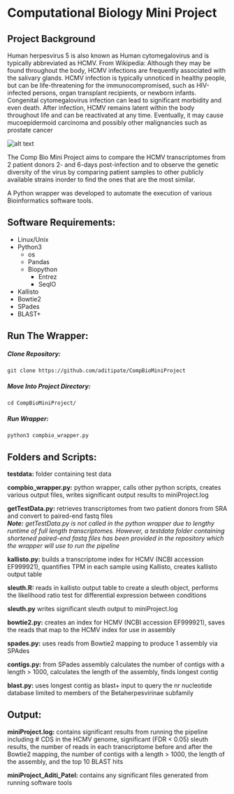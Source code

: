 # Computational Biology Mini Project 

## Project Background 
Human herpesvirus 5 is also known as Human cytomegalovirus and is typically abbreviated as HCMV.
From Wikipedia: Although they may be found throughout the body, HCMV infections are frequently associated with the
salivary glands. HCMV infection is typically unnoticed in healthy people, but can be life-threatening for the
immunocompromised, such as HIV-infected persons, organ transplant recipients, or newborn infants. Congenital
cytomegalovirus infection can lead to significant morbidity and even death. After infection, HCMV remains latent within
the body throughout life and can be reactivated at any time. Eventually, it may cause mucoepidermoid carcinoma and
possibly other malignancies such as prostate cancer

![alt text](https://assets.teenvogue.com/photos/5633c437315908291450e9af/1:1/w_350%2Ch_350%2Cc_limit/herpes.jpg)

The Comp Bio Mini Project aims to compare the HCMV transcriptomes from 2 patient donors 2- and 6-days post-infection and to observe the genetic diversity of the virus by comparing patient samples to other publicly available strains inorder to find the ones that are the most similar.  

A Python wrapper was developed to automate the execution of various Bioinformatics software tools. 

## Software Requirements: 
* Linux/Unix
* Python3
    * os
    * Pandas
    * Biopython
        * Entrez
        * SeqIO
* Kallisto
* Bowtie2
* SPades
* BLAST+

## Run The Wrapper: 

<h5> Clone Repository: </h5> 

`git clone https://github.com/aditipate/CompBioMiniProject`

<h5> Move Into Project Directory: </h5>

`cd CompBioMiniProject/`

<h5> Run Wrapper: </h5>

`python3 compbio_wrapper.py`

## Folders and Scripts: 

**testdata:** folder containing test data </br>

**compbio_wrapper.py:** python wrapper, calls other python scripts, creates various output files, writes significant output results to miniProject.log </br> 

**getTestData.py:** retrieves transcriptomes from two patient donors from SRA and convert to paired-end fastq files </br>
***Note:*** *getTestData.py is not called in the python wrapper due to lengthy runtime of full length transcriptomes. However, a testdata folder containing shortened paired-end fastq files has been provided in the repository which the wrapper will use to run the pipeline* </br>

**kallisto.py:** builds a transcriptome index for HCMV (NCBI accession EF999921), quantifies TPM in each sample using Kallisto, creates kallisto output table </br>

**sleuth.R:** reads in kallisto output table to create a sleuth object, performs the likelihood ratio test for differential expression between conditions </br>

**sleuth.py** writes significant sleuth output to miniProject.log </br>

**bowtie2.py:** creates an index for HCMV (NCBI accession EF999921), saves the reads that map to the HCMV index for use in assembly </br>

**spades.py:** uses reads from Bowtie2 mapping to produce 1 assembly via SPAdes </br>

**contigs.py:** from SPades assembly calculates the number of contigs with a length > 1000, calculates the length of the assembly, finds longest contig </br>

**blast.py:**  uses longest contig as blast+ input to query the nr nucleotide database limited to members of the Betaherpesvirinae subfamily

## Output: 

**miniProject.log:** contains significant results from running the pipeline including # CDS in the HCMV genome, significant (FDR < 0.05) sleuth results, the number of reads in each transcriptome before and after the Bowtie2 mapping, the number of contigs with a length > 1000, the length of the assembly, and the top 10 BLAST hits </br>

**miniProject_Aditi_Patel:** contains any significant files generated from running software tools

